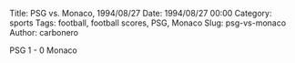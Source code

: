 Title: PSG vs. Monaco, 1994/08/27
Date: 1994/08/27 00:00
Category: sports
Tags: football, football scores, PSG, Monaco
Slug: psg-vs-monaco
Author: carbonero


PSG 1 - 0 Monaco
